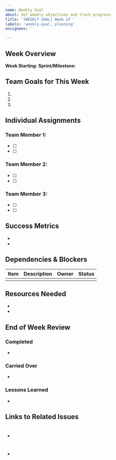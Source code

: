```yaml
---
name: Weekly Goal
about: Set weekly objectives and track progress
title: '[WEEKLY GOAL] Week of '
labels: 'weekly-goal, planning'
assignees: ''

---
```


## Week Overview
**Week Starting:** <!-- YYYY-MM-DD -->
**Sprint/Milestone:** <!-- Link to associated milestone -->

## Team Goals for This Week
<!-- List the main objectives the team aims to achieve this week -->
1. 
2. 
3. 

## Individual Assignments
<!-- Break down goals by team member -->

### Team Member 1: <!-- Name -->
- [ ] 
- [ ] 

### Team Member 2: <!-- Name -->
- [ ] 
- [ ] 

### Team Member 3: <!-- Name -->
- [ ] 
- [ ] 

## Success Metrics
<!-- How will we measure if we've achieved our goals? -->
- 
- 

## Dependencies & Blockers
<!-- List any dependencies or potential blockers -->
| Item | Description | Owner | Status |
|------|-------------|-------|--------|
| | | | |

## Resources Needed
<!-- Any resources, access, or support needed this week -->
- 
- 

## End of Week Review
<!-- To be filled out at the end of the week -->
### Completed
- 

### Carried Over
- 

### Lessons Learned
- 

## Links to Related Issues
<!-- Reference related tasks, features, or bugs -->
- #
- #